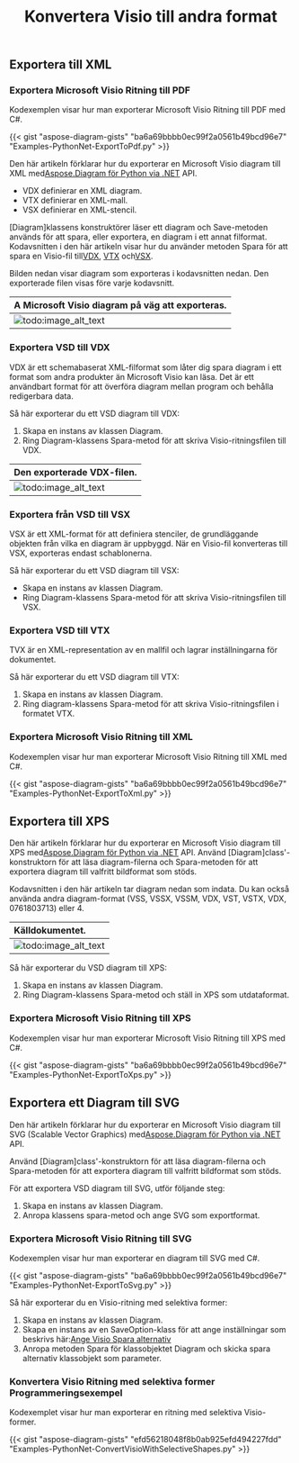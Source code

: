 ﻿---
title:  Konvertera Visio till andra format
linktitle:  Konvertera Visio till andra format
type: docs
weight: 40
url: /sv/python-net/convert-visio-to-other-files/
description: Det här ämnet visar hur du Aspose.Diagram tillåter att konvertera Visio till SVG,XPS,XML,XAML format. Konvertera VSD, VSS, VDW, VST, VSDX, VSSX, VSTX, VSDM, VSTM,0761123411 till 3061123411 kod,3011123411 till 3011123411 till 301123411 kod
---
## **Exportera till XML**
### **Exportera Microsoft Visio Ritning till PDF**
Kodexemplen visar hur man exporterar Microsoft Visio Ritning till PDF med C#.

{{< gist "aspose-diagram-gists" "ba6a69bbbb0ec99f2a0561b49bcd96e7" "Examples-PythonNet-ExportToPdf.py" >}}

 Den här artikeln förklarar hur du exporterar en Microsoft Visio diagram till XML med[Aspose.Diagram för Python via .NET](https://products.aspose.com/diagram/python-net/) API.

- VDX definierar en XML diagram.
- VTX definierar en XML-mall.
- VSX definierar en XML-stencil.

 [Diagram]klassens konstruktörer läser ett diagram och Save-metoden används för att spara, eller exportera, en diagram i ett annat filformat. Kodavsnitten i den här artikeln visar hur du använder metoden Spara för att spara en Visio-fil till[VDX](https://docs.aspose.com/diagram/python-net/save-visio-document/), [VTX](https://docs.aspose.com/diagram/python-net/save-visio-document/) och[VSX](https://docs.aspose.com/diagram/python-net/save-visio-document/).

Bilden nedan visar diagram som exporteras i kodavsnitten nedan. Den exporterade filen visas före varje kodavsnitt.

|**A Microsoft Visio diagram på väg att exporteras.**|
|:- |
|![todo:image_alt_text](how-to-convert-a-visio-diagram_3.png)|

### **Exportera VSD till VDX**
VDX är ett schemabaserat XML-filformat som låter dig spara diagram i ett format som andra produkter än Microsoft Visio kan läsa. Det är ett användbart format för att överföra diagram mellan program och behålla redigerbara data.

Så här exporterar du ett VSD diagram till VDX:

1. Skapa en instans av klassen Diagram.
1. Ring Diagram-klassens Spara-metod för att skriva Visio-ritningsfilen till VDX.

|**Den exporterade VDX-filen.**|
|:- |
|![todo:image_alt_text](how-to-convert-a-visio-diagram_4.png)|

### **Exportera från VSD till VSX**
VSX är ett XML-format för att definiera stenciler, de grundläggande objekten från vilka en diagram är uppbyggd. När en Visio-fil konverteras till VSX, exporteras endast schablonerna.

Så här exporterar du ett VSD diagram till VSX:

- Skapa en instans av klassen Diagram.
- Ring Diagram-klassens Spara-metod för att skriva Visio-ritningsfilen till VSX.
### **Exportera VSD till VTX**
TVX är en XML-representation av en mallfil och lagrar inställningarna för dokumentet.

Så här exporterar du ett VSD diagram till VTX:

1. Skapa en instans av klassen Diagram.
1. Ring diagram-klassens Spara-metod för att skriva Visio-ritningsfilen i formatet VTX.
### **Exportera Microsoft Visio Ritning till XML**
Kodexemplen visar hur man exporterar Microsoft Visio Ritning till XML med C#.

{{< gist "aspose-diagram-gists" "ba6a69bbbb0ec99f2a0561b49bcd96e7" "Examples-PythonNet-ExportToXml.py" >}}

## **Exportera till XPS**
 Den här artikeln förklarar hur du exporterar en Microsoft Visio diagram till XPS med[Aspose.Diagram för Python via .NET](https://products.aspose.com/diagram/python-net/) API.
Använd [Diagram]class'-konstruktorn för att läsa diagram-filerna och Spara-metoden för att exportera diagram till valfritt bildformat som stöds.

Kodavsnitten i den här artikeln tar diagram nedan som indata. Du kan också använda andra diagram-format (VSS, VSSX, VSSM, VDX, VST, VSTX, VDX, 0761803713) eller 4.

|**Källdokumentet.**|
|:- |
|![todo:image_alt_text](how-to-convert-a-visio-diagram_5.png)|


Så här exporterar du VSD diagram till XPS:

1. Skapa en instans av klassen Diagram.
1. Ring Diagram-klassens Spara-metod och ställ in XPS som utdataformat.
### **Exportera Microsoft Visio Ritning till XPS**
Kodexemplen visar hur man exporterar Microsoft Visio Ritning till XPS med C#.

{{< gist "aspose-diagram-gists" "ba6a69bbbb0ec99f2a0561b49bcd96e7" "Examples-PythonNet-ExportToXps.py" >}}

## **Exportera ett Diagram till SVG**
 Den här artikeln förklarar hur du exporterar en Microsoft Visio diagram till SVG (Scalable Vector Graphics) med[Aspose.Diagram för Python via .NET](https://products.aspose.com/diagram/python-net/) API.

Använd [Diagram]class'-konstruktorn för att läsa diagram-filerna och Spara-metoden för att exportera diagram till valfritt bildformat som stöds.

För att exportera VSD diagram till SVG, utför följande steg:

1. Skapa en instans av klassen Diagram.
1. Anropa klassens spara-metod och ange SVG som exportformat.
### **Exportera Microsoft Visio Ritning till SVG**
Kodexemplen visar hur man exporterar en diagram till SVG med C#.

{{< gist "aspose-diagram-gists" "ba6a69bbbb0ec99f2a0561b49bcd96e7" "Examples-PythonNet-ExportToSvg.py" >}}

Så här exporterar du en Visio-ritning med selektiva former:

1. Skapa en instans av klassen Diagram.
1. Skapa en instans av en SaveOption-klass för att ange inställningar som beskrivs här:[Ange Visio Spara alternativ](https://docs.aspose.com/diagram/python-net/save-visio-document/#specifying-visio-save-options)
1. Anropa metoden Spara för klassobjektet Diagram och skicka spara alternativ klassobjekt som parameter.
### **Konvertera Visio Ritning med selektiva former Programmeringsexempel**
Kodexemplet visar hur man exporterar en ritning med selektiva Visio-former.

{{< gist "aspose-diagram-gists" "efd56218048f8b0ab925efd494227fdd" "Examples-PythonNet-ConvertVisioWithSelectiveShapes.py" >}}